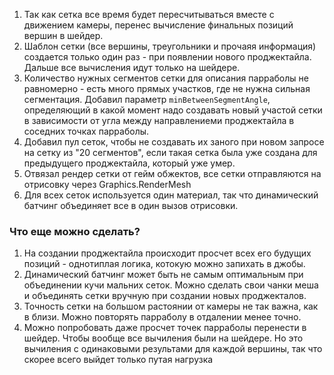 1) Так как сетка все время будет пересчитываться вместе с движением камеры, перенес вычисление финальных позиций вершин в шейдер.
2) Шаблон сетки (все вершины, треугольники и прочаяя информация) создается только один раз - при появлении нового проджектайла. Дальше все вычисления идут только на шейдере.
3) Количество нужных сегментов сетки для описания парраболы не равномерно - есть много прямых участков, где не нужна сильная сегментация. Добавил параметр `minBetweenSegmentAngle`, определяющий в какой момент надо создавать новый участой сетки в зависимости от угла между направлениеми проджектайла в соседних точках парраболы.
4) Добавил пул сеток, чтобы не создавать их заного при новом запросе на сетку из "20 сегментов", если такая сетка была уже создана для предыдущего проджектайла, который уже умер.
5) Отвязал рендер сетки от гейм обжектов, все сетки отправляются на отрисовку через  Graphics.RenderMesh
6) Для всех сеток используется один материал, так что динамический батчинг объединяет все в один вызов отрисовки.

### Что еще можно сделать?

1) На создании проджектайла происходит просчет всех его будущих позиций - однотиплая логика, котокую можно запихать в джобы.
2) Динамический батчинг может быть не самым оптимальным при объединении кучи мальних сеток. Можно сделать свои чанки меша и объединять сетки вручную при создании новых проджекталов.
3) Точность сетки на большом растоянии от камеры не так важна, как в близи. Можно повторять парраболу в отдалении менее точно. 
4) Можно попробовать даже просчет точек парраболы перенести в шейдер. Чтобы вообще все вычиления были на шейдере. Но это вычиления с одинаковыми результами для каждой вершины, так что скорее всего выйдет только путая нагрузка
